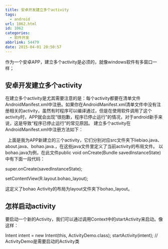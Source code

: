```yaml
---
title: 安卓开发建立多个activity
tags:
  - android
url: 1062.html
id: 1062
categories:
  - 软件开发
abbrlink: 54479
date: 2015-04-01 20:50:57
---
```


作为一个安卓APP，建立多个activity是必须的，就像windows软件有多窗口一样；

安卓开发建立多个activity
----------------

在建立多个activity是尤其需要注意的是：每个activity都要在清单文件AndroidManifest.xml中注册。如果你在AndroidManifest.xml清单文件中没有注册相关的activity，虽然有时程序可以编译通过，但是在使用软件调用了这个activity时，APP就会出现“很抱歉，程序已停止运行”的情况，对于android新手来说，这是导致“程序已停止运行”的常见原因。 建立多个activity在AndroidManifest.xml中注册方法如下：

<activity android:name=".liebiao" android:label="@string/title_liebiao" ></activity>

<activity android:name=".about" android:label="@string/title_about" ></activity>

<activity android:name=".bohao" android:label="@string/title_bohao" ></activity>

  上面是我为APP新建立的三个activity，它们分别对应src文件夹下liebiao.java、about.java、bohao.java.，在这些java文件里定义了当前activity的布局文件。 以bohao.java为例，在此文件public void onCreate(Bundle savedInstanceState)中有下面一段代码：

super.onCreate(savedInstanceState);

setContentView(R.layout.bohao_layout);

这定义了bohao Activity的布局为layout文件夹下bohao_layout。

怎样启动activity
------------

要启动一个新的Activity，我们可以通过调用Context中的startActivity来启动。像这样：

Intent intent = new Intent(this, ActivityDemo.class);
startActivity(intent);  // ActivityDemo是需要启动的Activity类